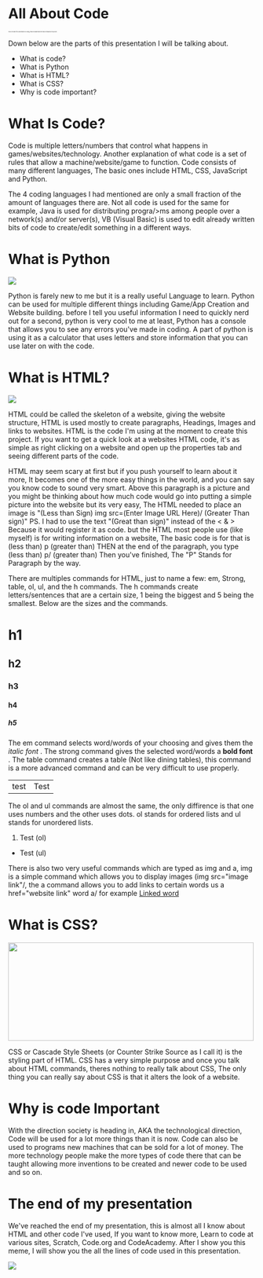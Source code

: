 # All About Code
<!DOCTYPE html>
<body>
<p style="font-size: 2px"> This is the start of my presentation on Coding, Please be aware that there may be mitsakes in this project.</p>
<p> Down below are the parts of this presentation I will be talking about. </p>
<ul>
<li> What is code?
<li> What is Python
<li> What is HTML?
<li> What is CSS?
<li> Why is code important?
</ul>
<!--DON'T FORGET TO COMMENT STUFF PLEASE -->
<h1> What Is Code? </h1>
<p> Code is multiple letters/numbers that control what happens in games/websites/technology. Another explanation of what code is a set of rules that allow a machine/website/game to function.  Code consists of many different languages, The basic ones include HTML, CSS, JavaScript and Python. </p>
<p> The 4 coding languages I had mentioned are only a small fraction of the amount of languages there are. Not all code is used for the same for example, Java is used for distributing progra/>ms among people over a network(s) and/or server(s), VB (Visual Basic) is used to edit already written bits of code to create/edit something in a different ways. </p>

<h1> What is Python </h1>
<img src="http://www.vizteams.com/wp-content/uploads/2013/08/python-logo-master.png"/> 
<p> Python is farely new to me but it is a really useful Language to learn. Python can be used for multiple different things including Game/App Creation and Website building. before I tell you useful information I need to quickly nerd out for a second, python is very cool to me at least, Python has a console that allows you to see any errors you've made in coding.
A part of python is using it as a calculator that uses letters and store information that you can use later on with the code. 


<h1> What is HTML? </h1>
<img src= "https://specs.adfox.ru/help/images/swiffiFlashHTML.png"/>
<p> HTML could be called the skeleton of a website, giving the website structure, HTML is used mostly to create paragraphs, Headings, Images and links to websites. HTML is the code I'm using at the moment to create this project. If you want to get a quick look at a websites HTML code, it's as simple as right clicking on a website and open up the properties tab and seeing different parts of the code. </p>

<p> HTML may seem scary at first but if you push yourself to learn about it more, It becomes one of the more easy things in the world, and you can say you know code to sound very smart. Above this paragraph is a picture and you might be thinking about how much code would go into putting a simple picture into the website but its very easy, The HTML needed to place an image is "(Less than Sign) img src=(Enter Image URL Here)/ (Greater Than sign)" PS. I had to use the text "(Great than sign)" instead of the < & >  Because it would register it as code. but the HTML most people use (like myself) is for writing information on a website, The basic code is for that is (less than) p (greater than) THEN at the end of the paragraph, you type (less than) p/ (greater than) Then you've finished, The "P" Stands for Paragraph by the way. </p>
<p> There are multiples commands for HTML, just to name a few: em, Strong, table, ol, ul, and the h commands.
The h commands create letters/sentences that are a certain size, 1 being the biggest and 5 being the smallest. Below are the sizes and the commands. </p>
<h1> h1 </h1> <h2> h2 </h2> <h3> h3 </h3> <h4> h4 </h4> <h5> h5 </h5>
<p> The em command selects word/words of your choosing and gives them the <em> italic font </em>.
The strong command gives the selected word/words a <strong> bold font </strong>.
The table command creates a table (Not like dining tables), this command is a more advanced command and can be very difficult to use properly. <table>
<tr>
<td> test </td>
<td> Test </td>
</tr>
</table>
The ol and ul commands are almost the same, the only diffirence is that one uses numbers and the other uses dots. ol stands for ordered lists and ul stands for unordered lists.
<ol>
<li> Test (ol)
</ol>
<ul> 
<li> Test (ul)
</ul>
<p> There is also two very useful commands which are typed as img and a, img is a simple command which allows you to display images (img 
src="image link"/, the a command allows you to add links to certain words us a href="website link" word a/ for example <a href="https://i.ytimg.com/vi/Ak5m3bo90zA/maxresdefault.jpg"> Linked word <a/>


<!-- REMEMBER, EACH PARAGRAPH DOESN'T HAVE AS MUCH INFORMATION AS IT LOOKS --!>
<!-- THE FONT,COLOR AND PX SIZES DO NOT WORK ON GITHUB, DON'T USE IT --!>

<h1> What is CSS? </h1>
<img src="https://mdn.mozillademos.org/files/9461/css-declaration-small.png" HEIGHT="200" WIDTH="500" BORDER="0"/>
<p> CSS or Cascade Style Sheets (or Counter Strike Source as I call it) is the styling part of HTML. CSS has a very simple purpose and once you talk about HTML commands, theres nothing to really talk about CSS, The only thing you can really say about CSS is that it alters the look of a website. </p>

<h1> Why is code Important </h1>
<p> With the direction society is heading in, AKA the technological direction, Code will be used for a lot more things than it is now.
Code can also be used to programs new machines that can be sold for a lot of money. The more technology people make the more types of code there that can be taught allowing more inventions to be created and newer code to be used and so on.</p>
<h1> The end of my presentation </h1>
<p> We've reached the end of my presentation, this is almost all I know about HTML and other code I've used, If you want to know more, Learn to code at various sites, Scratch, Code.org and CodeAcademy.
After I show you this meme, I will show you the all the lines of code used in this presentation.</p>
<img src="https://upload.wikimedia.org/wikipedia/en/thumb/6/63/Feels_good_man.jpg/200px-Feels_good_man.jpg"/>
<!-- ADDING TO THE LINE OF CODE USED SO I FEEL SMART AND YOU THINK I'M SMART --!>

<!-- VIDEO COMMAND DOES NOT WORK --!>



